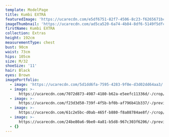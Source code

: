 ```yaml
---
template: ModelPage
title: Kumbi EXTRA
featuredImage: 'https://ucarecdn.com/e5df6751-82f7-4506-8c23-f6265671bc7c/'
imageThumbnail: 'https://ucarecdn.com/ad5ca520-6a74-4b84-8df6-5149f5dfcd7f/'
firstName: Kumbi EXTRA
collection: Extras
height: 192cm
measurementType: chest
bust: 90cm
waist: 73cm
hips: 105cm
size: M/32
shoeSize: '11'
hair: Black
eyes: Brown
imagePortfolio:
  - image: 'https://ucarecdn.com/5d1dd6fa-7595-4283-9f0e-d3d02dd64aa3/'
  - image: >-
      https://ucarecdn.com/7072d873-4987-4180-b62a-e5eefc11336d/-/crop/2067x1556/0,176/-/preview/-/rotate/90/
  - image: >-
      https://ucarecdn.com/f23d3d50-739f-4f5b-bf0b-af796b41b337/-/preview/-/rotate/90/
  - image: >-
      https://ucarecdn.com/61c2e5bc-d0ab-465f-b880-f8a88784ae8f/-/crop/2031x1164/0,339/-/preview/-/rotate/90/
  - image: >-
      https://ucarecdn.com/24be80a6-9be0-4a81-b5d8-967c303f6206/-/preview/-/rotate/90/
  - {}
---
```



